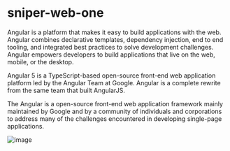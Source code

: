 # sniper-web-one

Angular is a platform that makes it easy to build applications with the web. Angular combines declarative templates, dependency injection, end to end tooling, and integrated best practices to solve development challenges. Angular empowers developers to build applications that live on the web, mobile, or the desktop.

Angular 5 is a TypeScript-based open-source front-end web application platform led by the Angular Team at Google. Angular is a complete rewrite from the same team that built AngularJS.

The Angular is a open-source front-end web application framework mainly maintained by Google and by a community of individuals and corporations to address many of the challenges encountered in developing single-page applications.

![image](https://user-images.githubusercontent.com/30718665/36348473-7cc7bbc0-1496-11e8-8fca-37bfbc418f20.png)
